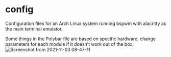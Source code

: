 # config
Configuration files for an Arch Linux system running bspwm with alacritty as the main terminal emulator.



Some things in the Polybar file are based on specific hardware, change parameters for each module if it doesn't work out of the box. 
![Screenshot from 2021-11-03 08-47-11](https://user-images.githubusercontent.com/73283305/140005522-9384857b-a3f3-4e18-901b-ff4de7c48071.png)
